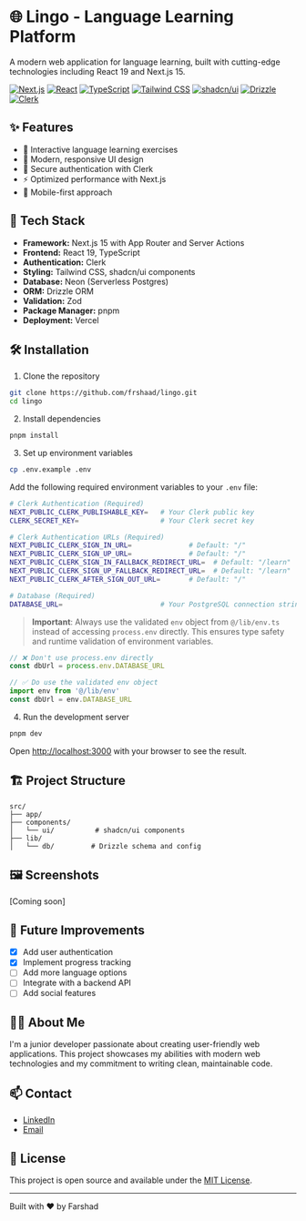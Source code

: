 # 🌐 Lingo - Language Learning Platform

A modern web application for language learning, built with cutting-edge technologies including React 19 and Next.js 15.

[![Next.js](https://img.shields.io/badge/Next.js_15-black?style=for-the-badge&logo=next.js&logoColor=white)](https://nextjs.org/)
[![React](https://img.shields.io/badge/React_19-61DAFB?style=for-the-badge&logo=react&logoColor=black)](https://react.dev/)
[![TypeScript](https://img.shields.io/badge/TypeScript-3178C6?style=for-the-badge&logo=typescript&logoColor=white)](https://www.typescriptlang.org/)
[![Tailwind CSS](https://img.shields.io/badge/Tailwind_CSS-38B2AC?style=for-the-badge&logo=tailwind-css&logoColor=white)](https://tailwindcss.com/)
[![shadcn/ui](https://img.shields.io/badge/shadcn/ui-000000?style=for-the-badge&logo=shadcnui&logoColor=white)](https://ui.shadcn.com/)
[![Drizzle](https://img.shields.io/badge/Drizzle_ORM-C5F74F?style=for-the-badge&logo=drizzle&logoColor=black)](https://orm.drizzle.team/)
[![Clerk](https://img.shields.io/badge/Clerk-6C47FF?style=for-the-badge&logo=clerk&logoColor=white)](https://clerk.com/)

## ✨ Features

- 🎯 Interactive language learning exercises
- 🎨 Modern, responsive UI design
- 🔐 Secure authentication with Clerk
- ⚡ Optimized performance with Next.js
- 📱 Mobile-first approach

## 🚀 Tech Stack

- **Framework:** Next.js 15 with App Router and Server Actions
- **Frontend:** React 19, TypeScript
- **Authentication:** Clerk
- **Styling:** Tailwind CSS, shadcn/ui components
- **Database:** Neon (Serverless Postgres)
- **ORM:** Drizzle ORM
- **Validation:** Zod
- **Package Manager:** pnpm
- **Deployment:** Vercel

## 🛠️ Installation

1. Clone the repository
```bash
git clone https://github.com/frshaad/lingo.git
cd lingo
```

2. Install dependencies
```bash
pnpm install
```

3. Set up environment variables
```bash
cp .env.example .env
```

Add the following required environment variables to your `.env` file:

```bash
# Clerk Authentication (Required)
NEXT_PUBLIC_CLERK_PUBLISHABLE_KEY=   # Your Clerk public key
CLERK_SECRET_KEY=                    # Your Clerk secret key

# Clerk Authentication URLs (Required)
NEXT_PUBLIC_CLERK_SIGN_IN_URL=              # Default: "/"
NEXT_PUBLIC_CLERK_SIGN_UP_URL=              # Default: "/"
NEXT_PUBLIC_CLERK_SIGN_IN_FALLBACK_REDIRECT_URL=  # Default: "/learn"
NEXT_PUBLIC_CLERK_SIGN_UP_FALLBACK_REDIRECT_URL=  # Default: "/learn"
NEXT_PUBLIC_CLERK_AFTER_SIGN_OUT_URL=       # Default: "/"

# Database (Required)
DATABASE_URL=                        # Your PostgreSQL connection string from Neon.tech
```

> **Important**: Always use the validated `env` object from `@/lib/env.ts` instead of accessing `process.env` directly. This ensures type safety and runtime validation of environment variables.

```typescript
// ❌ Don't use process.env directly
const dbUrl = process.env.DATABASE_URL

// ✅ Do use the validated env object
import env from '@/lib/env'
const dbUrl = env.DATABASE_URL
```

4. Run the development server
```bash
pnpm dev
```

Open [http://localhost:3000](http://localhost:3000) with your browser to see the result.

## 🏗️ Project Structure

```
src/
├── app/
├── components/
│   └── ui/          # shadcn/ui components
├── lib/
│   └── db/         # Drizzle schema and config
```

## 🖼️ Screenshots

[Coming soon]

## 🎯 Future Improvements

- [x] Add user authentication
- [x] Implement progress tracking
- [ ] Add more language options
- [ ] Integrate with a backend API
- [ ] Add social features

## 👨‍💻 About Me

I'm a junior developer passionate about creating user-friendly web applications. This project showcases my abilities with modern web technologies and my commitment to writing clean, maintainable code.

## 📫 Contact

- [LinkedIn](https://www.linkedin.com/in/farshad-hatami/)
- [Email](mailto:farshad.hatami95@gmail.com)

## 📄 License

This project is open source and available under the [MIT License](LICENSE).

---

Built with ❤️ by Farshad
